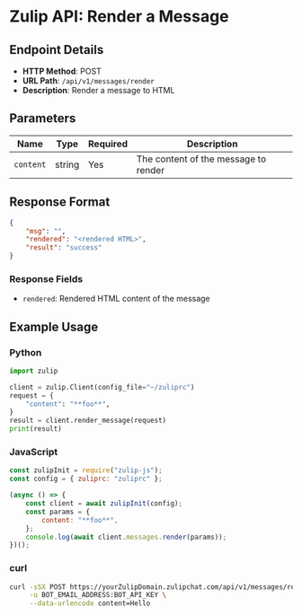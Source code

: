 # Zulip API: Render a Message

## Endpoint Details
- **HTTP Method**: POST
- **URL Path**: `/api/v1/messages/render`
- **Description**: Render a message to HTML

## Parameters

| Name | Type | Required | Description |
|------|------|----------|-------------|
| `content` | string | Yes | The content of the message to render |

## Response Format

```json
{
    "msg": "",
    "rendered": "<rendered HTML>",
    "result": "success"
}
```

### Response Fields
- `rendered`: Rendered HTML content of the message

## Example Usage

### Python
```python
import zulip

client = zulip.Client(config_file="~/zuliprc")
request = {
    "content": "**foo**",
}
result = client.render_message(request)
print(result)
```

### JavaScript
```javascript
const zulipInit = require("zulip-js");
const config = { zuliprc: "zuliprc" };

(async () => {
    const client = await zulipInit(config);
    const params = {
        content: "**foo**",
    };
    console.log(await client.messages.render(params));
})();
```

### curl
```bash
curl -sSX POST https://yourZulipDomain.zulipchat.com/api/v1/messages/render \
     -u BOT_EMAIL_ADDRESS:BOT_API_KEY \
     --data-urlencode content=Hello
```